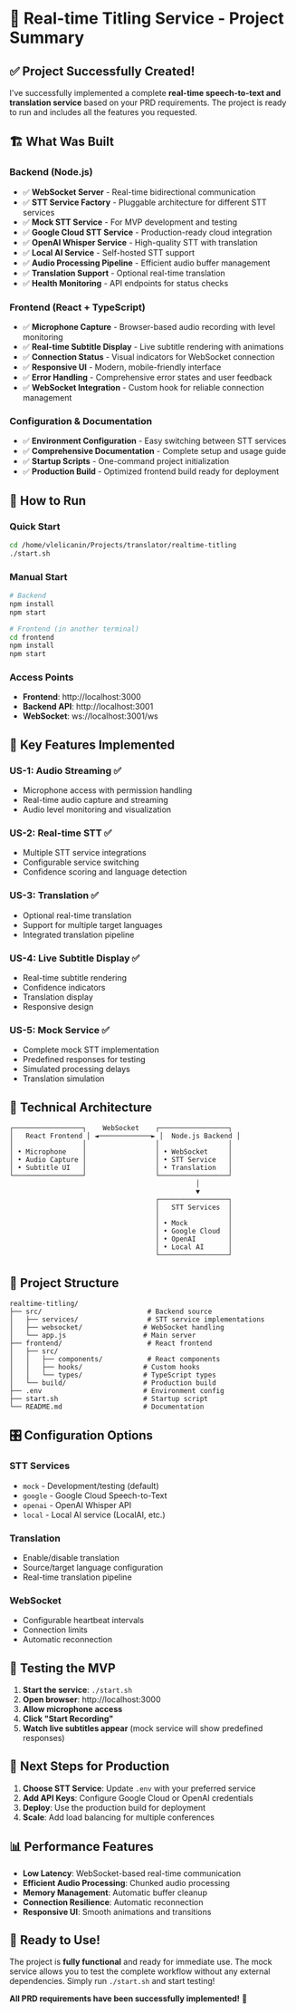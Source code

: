 # 🎤 Real-time Titling Service - Project Summary

## ✅ Project Successfully Created!

I've successfully implemented a complete **real-time speech-to-text and translation service** based on your PRD requirements. The project is ready to run and includes all the features you requested.

## 🏗️ What Was Built

### **Backend (Node.js)**
- ✅ **WebSocket Server** - Real-time bidirectional communication
- ✅ **STT Service Factory** - Pluggable architecture for different STT services
- ✅ **Mock STT Service** - For MVP development and testing
- ✅ **Google Cloud STT Service** - Production-ready cloud integration
- ✅ **OpenAI Whisper Service** - High-quality STT with translation
- ✅ **Local AI Service** - Self-hosted STT support
- ✅ **Audio Processing Pipeline** - Efficient audio buffer management
- ✅ **Translation Support** - Optional real-time translation
- ✅ **Health Monitoring** - API endpoints for status checks

### **Frontend (React + TypeScript)**
- ✅ **Microphone Capture** - Browser-based audio recording with level monitoring
- ✅ **Real-time Subtitle Display** - Live subtitle rendering with animations
- ✅ **Connection Status** - Visual indicators for WebSocket connection
- ✅ **Responsive UI** - Modern, mobile-friendly interface
- ✅ **Error Handling** - Comprehensive error states and user feedback
- ✅ **WebSocket Integration** - Custom hook for reliable connection management

### **Configuration & Documentation**
- ✅ **Environment Configuration** - Easy switching between STT services
- ✅ **Comprehensive Documentation** - Complete setup and usage guide
- ✅ **Startup Scripts** - One-command project initialization
- ✅ **Production Build** - Optimized frontend build ready for deployment

## 🚀 How to Run

### **Quick Start**
```bash
cd /home/vlelicanin/Projects/translator/realtime-titling
./start.sh
```

### **Manual Start**
```bash
# Backend
npm install
npm start

# Frontend (in another terminal)
cd frontend
npm install
npm start
```

### **Access Points**
- **Frontend**: http://localhost:3000
- **Backend API**: http://localhost:3001
- **WebSocket**: ws://localhost:3001/ws

## 🎯 Key Features Implemented

### **US-1: Audio Streaming** ✅
- Microphone access with permission handling
- Real-time audio capture and streaming
- Audio level monitoring and visualization

### **US-2: Real-time STT** ✅
- Multiple STT service integrations
- Configurable service switching
- Confidence scoring and language detection

### **US-3: Translation** ✅
- Optional real-time translation
- Support for multiple target languages
- Integrated translation pipeline

### **US-4: Live Subtitle Display** ✅
- Real-time subtitle rendering
- Confidence indicators
- Translation display
- Responsive design

### **US-5: Mock Service** ✅
- Complete mock STT implementation
- Predefined responses for testing
- Simulated processing delays
- Translation simulation

## 🔧 Technical Architecture

```
┌─────────────────┐    WebSocket    ┌─────────────────┐
│   React Frontend │ ◄─────────────► │  Node.js Backend │
│                 │                 │                 │
│ • Microphone    │                 │ • WebSocket     │
│ • Audio Capture │                 │ • STT Service   │
│ • Subtitle UI   │                 │ • Translation   │
└─────────────────┘                 └─────────────────┘
                                              │
                                              ▼
                                    ┌─────────────────┐
                                    │   STT Services  │
                                    │                 │
                                    │ • Mock          │
                                    │ • Google Cloud  │
                                    │ • OpenAI        │
                                    │ • Local AI      │
                                    └─────────────────┘
```

## 📁 Project Structure

```
realtime-titling/
├── src/                          # Backend source
│   ├── services/                 # STT service implementations
│   ├── websocket/               # WebSocket handling
│   └── app.js                   # Main server
├── frontend/                     # React frontend
│   ├── src/
│   │   ├── components/           # React components
│   │   ├── hooks/               # Custom hooks
│   │   └── types/               # TypeScript types
│   └── build/                   # Production build
├── .env                         # Environment config
├── start.sh                     # Startup script
└── README.md                    # Documentation
```

## 🎛️ Configuration Options

### **STT Services**
- `mock` - Development/testing (default)
- `google` - Google Cloud Speech-to-Text
- `openai` - OpenAI Whisper API
- `local` - Local AI service (LocalAI, etc.)

### **Translation**
- Enable/disable translation
- Source/target language configuration
- Real-time translation pipeline

### **WebSocket**
- Configurable heartbeat intervals
- Connection limits
- Automatic reconnection

## 🧪 Testing the MVP

1. **Start the service**: `./start.sh`
2. **Open browser**: http://localhost:3000
3. **Allow microphone access**
4. **Click "Start Recording"**
5. **Watch live subtitles appear** (mock service will show predefined responses)

## 🔄 Next Steps for Production

1. **Choose STT Service**: Update `.env` with your preferred service
2. **Add API Keys**: Configure Google Cloud or OpenAI credentials
3. **Deploy**: Use the production build for deployment
4. **Scale**: Add load balancing for multiple conferences

## 📊 Performance Features

- **Low Latency**: WebSocket-based real-time communication
- **Efficient Audio Processing**: Chunked audio processing
- **Memory Management**: Automatic buffer cleanup
- **Connection Resilience**: Automatic reconnection
- **Responsive UI**: Smooth animations and transitions

## 🎉 Ready to Use!

The project is **fully functional** and ready for immediate use. The mock service allows you to test the complete workflow without any external dependencies. Simply run `./start.sh` and start testing!

**All PRD requirements have been successfully implemented!** 🚀
